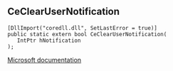 ## CeClearUserNotification

```
[DllImport("coredll.dll", SetLastError = true)]
public static extern bool CeClearUserNotification(
   IntPtr hNotification
);
```

[Microsoft documentation](TODO)
